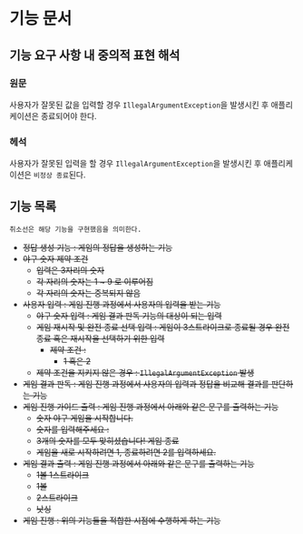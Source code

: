 # 기능 문서

## 기능 요구 사항 내 중의적 표현 해석

### 원문

사용자가 잘못된 값을 입력할 경우 `IllegalArgumentException`을 발생시킨 후 애플리케이션은 종료되어야 한다.

### 헤석

사용자가 잘못된 입력을 할 경우 `IllegalArgumentException`을 발생시킨 후 애플리케이션은 `비정상 종료`된다.

## 기능 목록
    취소선은 해당 기능을 구현했음을 의미한다.

- ~~정답 생성 기능 : 게임의 정답을 생성하는 기능~~
- ~~야구 숫자 제약 조건~~
   - ~~입력은 3자리의 숫자~~
   - ~~각 자리의 숫자는 1 ~ 9 로 이루어짐~~
   - ~~각 자리의 숫자는 중복되지 않음~~
- ~~사용자 입력 : 게임 진행 과정에서 사용자의 입력을 받는 기능~~
   - ~~야구 숫자 입력 : 게임 결과 판독 기능의 대상이 되는 입력~~
   - ~~게임 재시작 및 완전 종료 선택 입력 : 게임이 3스트라이크로 종료될 경우 완전 종료 혹은 재시작을 선택하기 위한 입력~~
     - ~~제약 조건 :~~
       - ~~1 혹은 2~~
   - ~~제약 조건을 지키지 않은 경우 : `IllegalArgumentException` 발생~~
- ~~게임 결과 판독 : 게임 진행 과정에서 사용자의 입력과 정답을 비교해 결과를 판단하는 기능~~
- ~~게임 진행 가이드 출력 : 게임 진행 과정에서 아래와 같은 문구를 출력하는 기능~~
    - ~~숫자 야구 게임을 시작합니다.~~
    - ~~숫자를 입력해주세요 :~~
    - ~~3개의 숫자를 모두 맞히셨습니다! 게임 종료~~
    - ~~게임을 새로 시작하려면 1, 종료하려면 2를 입력하세요.~~ 
- ~~게임 결과 출력 : 게임 진행 과정에서 아래와 같은 문구를 출력하는 기능~~
  - ~~1볼 1스트라이크~~
  - ~~1볼~~
  - ~~2스트라이크~~
  - ~~낫싱~~
- ~~게임 진행 : 위의 기능들을 적합한 시점에 수행하게 하는 기능~~